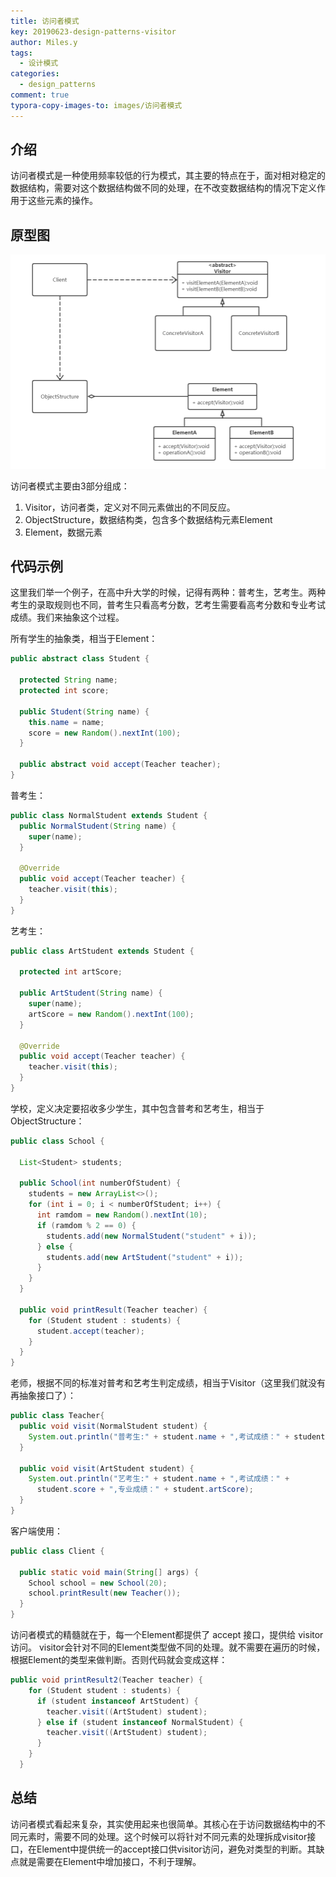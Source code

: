 ```yaml
---
title: 访问者模式
key: 20190623-design-patterns-visitor
author: Miles.y
tags:
  - 设计模式
categories:
  - design_patterns
comment: true
typora-copy-images-to: images/访问者模式
---
```


## 介绍
访问者模式是一种使用频率较低的行为模式，其主要的特点在于，面对相对稳定的数据结构，需要对这个数据结构做不同的处理，在不改变数据结构的情况下定义作用于这些元素的操作。

## 原型图

![1561894413552](\images\访问者模式\1561894413552.png)

访问者模式主要由3部分组成：

1. Visitor，访问者类，定义对不同元素做出的不同反应。
2. ObjectStructure，数据结构类，包含多个数据结构元素Element
3. Element，数据元素

<!-- more -->

## 代码示例

这里我们举一个例子，在高中升大学的时候，记得有两种：普考生，艺考生。两种考生的录取规则也不同，普考生只看高考分数，艺考生需要看高考分数和专业考试成绩。我们来抽象这个过程。

所有学生的抽象类，相当于Element：

```java
public abstract class Student {

  protected String name;
  protected int score;

  public Student(String name) {
    this.name = name;
    score = new Random().nextInt(100);
  }

  public abstract void accept(Teacher teacher);
}
```

普考生：

```java
public class NormalStudent extends Student {
  public NormalStudent(String name) {
    super(name);
  }

  @Override
  public void accept(Teacher teacher) {
    teacher.visit(this);
  }
}
```

艺考生：

```java
public class ArtStudent extends Student {

  protected int artScore;

  public ArtStudent(String name) {
    super(name);
    artScore = new Random().nextInt(100);
  }

  @Override
  public void accept(Teacher teacher) {
    teacher.visit(this);
  }
}
```

学校，定义决定要招收多少学生，其中包含普考和艺考生，相当于 ObjectStructure：

```java
public class School {

  List<Student> students;

  public School(int numberOfStudent) {
    students = new ArrayList<>();
    for (int i = 0; i < numberOfStudent; i++) {
      int ramdom = new Random().nextInt(10);
      if (ramdom % 2 == 0) {
        students.add(new NormalStudent("student" + i));
      } else {
        students.add(new ArtStudent("student" + i));
      }
    }
  }

  public void printResult(Teacher teacher) {
    for (Student student : students) {
      student.accept(teacher);
    }
  }
}
```

老师，根据不同的标准对普考和艺考生判定成绩，相当于Visitor（这里我们就没有再抽象接口了）：

```java
public class Teacher{
  public void visit(NormalStudent student) {
    System.out.println("普考生:" + student.name + ",考试成绩：" + student.score);
  }

  public void visit(ArtStudent student) {
    System.out.println("艺考生:" + student.name + ",考试成绩：" +
      student.score + ",专业成绩：" + student.artScore);
  }
}
```

客户端使用：

```java
public class Client {

  public static void main(String[] args) {
    School school = new School(20);
    school.printResult(new Teacher());
  }
}
```

访问者模式的精髓就在于，每一个Element都提供了 accept 接口，提供给 visitor访问。 visitor会针对不同的Element类型做不同的处理。就不需要在遍历的时候，根据Element的类型来做判断。否则代码就会变成这样：

```java
public void printResult2(Teacher teacher) {
    for (Student student : students) {
      if (student instanceof ArtStudent) {
        teacher.visit((ArtStudent) student);
      } else if (student instanceof NormalStudent) {
        teacher.visit((ArtStudent) student);
      }
    }
  }
```

## 总结

访问者模式看起来复杂，其实使用起来也很简单。其核心在于访问数据结构中的不同元素时，需要不同的处理。这个时候可以将针对不同元素的处理拆成visitor接口，在Element中提供统一的accept接口供visitor访问，避免对类型的判断。其缺点就是需要在Element中增加接口，不利于理解。

